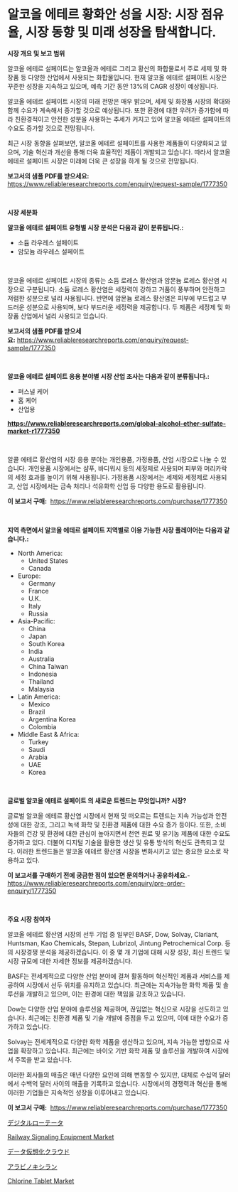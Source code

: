 <p><h1>알코올 에테르 황화안 성을 시장: 시장 점유율, 시장 동향 및 미래 성장을 탐색합니다.</h1></p><p><strong>시장 개요 및 보고 범위</strong></p>
<p><p>알코올 에테르 설페이트는 알코올과 에테르 그리고 황산의 화합물로서 주로 세제 및 화장품 등 다양한 산업에서 사용되는 화합물입니다. 현재 알코올 에테르 설페이트 시장은 꾸준한 성장을 지속하고 있으며, 예측 기간 동안 13%의 CAGR 성장이 예상됩니다. </p><p>알코올 에테르 설페이트 시장의 미래 전망은 매우 밝으며, 세제 및 화장품 시장의 확대와 함께 수요가 계속해서 증가할 것으로 예상됩니다. 또한 환경에 대한 우려가 증가함에 따라 친환경적이고 안전한 성분을 사용하는 추세가 커지고 있어 알코올 에테르 설페이트의 수요도 증가할 것으로 전망됩니다.</p><p>최근 시장 동향을 살펴보면, 알코올 에테르 설페이트를 사용한 제품들이 다양화되고 있으며, 기술 혁신과 개선을 통해 더욱 효율적인 제품이 개발되고 있습니다. 따라서 알코올 에테르 설페이트 시장은 미래에 더욱 큰 성장을 하게 될 것으로 전망됩니다.</p></p>
<p><strong>보고서의 샘플 PDF를 받으세요:</strong> <a href="https://www.reliableresearchreports.com/enquiry/request-sample/1777350">https://www.reliableresearchreports.com/enquiry/request-sample/1777350</a></p>
<p>&nbsp;</p>
<p><strong>시장 세분화</strong></p>
<p><strong>알코올 에테르 설페이트 유형별 시장 분석은 다음과 같이 분류됩니다.:</strong></p>
<p><ul><li>소듐 라우레스 설페이트</li><li>암모늄 라우레스 설페이트</li></ul></p>
<p>&nbsp;</p>
<p><p>알코올 에테르 설페이트 시장의 종류는 소듐 로레스 황산염과 암몬늄 로레스 황산염 시장으로 구분됩니다. 소듐 로레스 황산염은 세정력이 강하고 거품이 풍부하며 안전하고 저렴한 성분으로 널리 사용됩니다. 반면에 암몬늄 로레스 황산염은 피부에 부드럽고 부드러운 성분으로 사용되며, 보다 부드러운 세정력을 제공합니다. 두 제품은 세정제 및 화장품 산업에서 널리 사용되고 있습니다.</p></p>
<p><strong>보고서의 샘플 PDF를 받으세요:</strong>&nbsp;<a href="https://www.reliableresearchreports.com/enquiry/request-sample/1777350">https://www.reliableresearchreports.com/enquiry/request-sample/1777350</a></p>
<p>&nbsp;</p>
<p><strong> 알코올 에테르 설페이트 응용 분야별 시장 산업 조사는 다음과 같이 분류됩니다.:</strong></p>
<p><ul><li>퍼스널 케어</li><li>홈 케어</li><li>산업용</li></ul></p>
<p><strong><a href="https://www.reliableresearchreports.com/global-alcohol-ether-sulfate-market-r1777350">https://www.reliableresearchreports.com/global-alcohol-ether-sulfate-market-r1777350</a></strong></p>
<p>&nbsp;</p>
<p><p>알콜 에테르 황산염의 시장 응용 분야는 개인용품, 가정용품, 산업 시장으로 나눌 수 있습니다. 개인용품 시장에서는 샴푸, 바디워시 등의 세정제로 사용되며 피부와 머리카락의 세정 효과를 높이기 위해 사용됩니다. 가정용품 시장에서는 세제와 세정제로 사용되고, 산업 시장에서는 금속 처리나 석유화학 산업 등 다양한 용도로 활용됩니다.</p></p>
<p><strong>이 보고서 구매:</strong>&nbsp; <a href="https://www.reliableresearchreports.com/purchase/1777350">https://www.reliableresearchreports.com/purchase/1777350</a></p>
<p>&nbsp;</p>
<p><strong>지역 측면에서 알코올 에테르 설페이트 지역별로 이용 가능한 시장 플레이어는 다음과 같습니다.:</strong></p>
<p><ul>
    <li>
        North America:
        <ul>
            <li>United States</li>
            <li>Canada</li>
        </ul>
    </li>
    <li>
        Europe:
        <ul>
            <li>Germany</li>
            <li>France</li>
            <li>U.K.</li>
            <li>Italy</li>
            <li>Russia</li>
        </ul>
    </li>
    <li>
        Asia-Pacific:
        <ul>
            <li>China</li>
            <li>Japan</li>
            <li>South Korea</li>
            <li>India</li>
            <li>Australia</li>
            <li>China Taiwan</li>
            <li>Indonesia</li>
            <li>Thailand</li>
            <li>Malaysia</li>
        </ul>
    </li>
    <li>
        Latin America:
        <ul>
            <li>Mexico</li>
            <li>Brazil</li>
            <li>Argentina Korea</li>
            <li>Colombia</li>
        </ul>
    </li>
    <li>
        Middle East & Africa:
        <ul>
            <li>Turkey</li>
            <li>Saudi</li>
            <li>Arabia</li>
            <li>UAE</li>
            <li>Korea</li>
        </ul>
    </li>
    </ul></p>
<p>&nbsp;</p>
<p><strong>글로벌 알코올 에테르 설페이트 의 새로운 트렌드는 무엇입니까? 시장?</strong></p>
<p><p>글로벌 알코올 에테르 황산염 시장에서 현재 및 떠오르는 트렌드는 지속 가능성과 안전성에 대한 강조, 그리고 녹색 화학 및 친환경 제품에 대한 수요 증가 등이다. 또한, 소비자들의 건강 및 환경에 대한 관심이 높아지면서 천연 원료 및 유기농 제품에 대한 수요도 증가하고 있다. 더불어 디지털 기술을 활용한 생산 및 유통 방식의 혁신도 관측되고 있다. 이러한 트렌드들은 알코올 에테르 황산염 시장을 변화시키고 있는 중요한 요소로 작용하고 있다.</p></p>
<p><strong>이 보고서를 구매하기 전에 궁금한 점이 있으면 문의하거나 공유하세요.</strong>- <a href="https://www.reliableresearchreports.com/enquiry/pre-order-enquiry/1777350">https://www.reliableresearchreports.com/enquiry/pre-order-enquiry/1777350</a></p>
<p>&nbsp;</p>
<p><strong>주요 시장 참여자</strong></p>
<p><p>알코올 에테르 황산염 시장의 선두 기업 중 일부인 BASF, Dow, Solvay, Clariant, Huntsman, Kao Chemicals, Stepan, Lubrizol, Jintung Petrochemical Corp. 등의 시장경쟁 분석을 제공하겠습니다. 이 중 몇 개 기업에 대해 시장 성장, 최신 트렌드 및 시장 규모에 대한 자세한 정보를 제공하겠습니다.</p><p>BASF는 전세계적으로 다양한 산업 분야에 걸쳐 활동하며 혁신적인 제품과 서비스를 제공하여 시장에서 선두 위치를 유지하고 있습니다. 최근에는 지속가능한 화학 제품 및 솔루션을 개발하고 있으며, 이는 환경에 대한 책임을 강조하고 있습니다.</p><p>Dow는 다양한 산업 분야에 솔루션을 제공하며, 끊임없는 혁신으로 시장을 선도하고 있습니다. 최근에는 친환경 제품 및 기술 개발에 중점을 두고 있으며, 이에 대한 수요가 증가하고 있습니다.</p><p>Solvay는 전세계적으로 다양한 화학 제품을 생산하고 있으며, 지속 가능한 방향으로 사업을 확장하고 있습니다. 최근에는 바이오 기반 화학 제품 및 솔루션을 개발하여 시장에서 주목을 받고 있습니다.</p><p>이러한 회사들의 매출은 매년 다양한 요인에 의해 변동할 수 있지만, 대체로 수십억 달러에서 수백억 달러 사이의 매출을 기록하고 있습니다. 시장에서의 경쟁력과 혁신을 통해 이러한 기업들은 지속적인 성장을 이루어내고 있습니다.</p></p>
<p><strong>이 보고서 구매:</strong>&nbsp;&nbsp;<a href="https://www.reliableresearchreports.com/purchase/1777350">https://www.reliableresearchreports.com/purchase/1777350</a></p>
<p><p><a href="https://github.com/LeanneBruen2023/Market-Research-Report-List-1/blob/main/215436528559.md">デジタルローテータ</a></p><p><a href="https://github.com/bmorecock/Market-Research-Report-List-2/blob/main/railway-signaling-equipment-market.md">Railway Signaling Equipment Market</a></p><p><a href="https://medium.com/@jordymiller39/%E3%83%87%E3%83%BC%E3%82%BF%E3%83%90%E3%83%BC%E3%83%81%E3%83%A3%E3%83%AA%E3%82%BC%E3%83%BC%E3%82%B7%E3%83%A7%E3%83%B3%E3%82%AF%E3%83%A9%E3%82%A6%E3%83%89%E3%81%AE%E3%82%B7%E3%82%A7%E3%82%A2%E9%80%B2%E5%8C%96%E3%81%A8%E5%B8%82%E5%A0%B4%E6%88%90%E9%95%B7%E3%83%88%E3%83%AC%E3%83%B3%E3%83%892024%E5%B9%B4-2031%E5%B9%B4-2cfa9e899063">データ仮想化クラウド</a></p><p><a href="https://github.com/cnnriuez22368/Market-Research-Report-List-1/blob/main/219525628558.md">アラビノキシラン</a></p><p><a href="https://issuu.com/reportprime-2/docs/chlorine-tablet-market-size-2030.pptx">Chlorine Tablet Market</a></p></p>